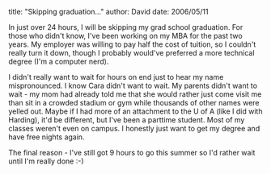 
title: "Skipping graduation..."
author: David
date: 2006/05/11

In just over 24 hours, I will be skipping my grad school graduation. For those who didn't know, I've been working on my MBA for the past two years. My employer was willing to pay half the cost of tuition, so I couldn't really turn it down, though I probably would've preferred a more technical degree (I'm a computer nerd).


I didn't really want to wait for hours on end just to hear my name mispronounced. I know Cara didn't want to wait. My parents didn't want to wait - my mom had already told me that she would rather just come visit me than sit in a crowded stadium or gym while thousands of other names were yelled out. Maybe if I had more of an attachment to the U of A (like I did with Harding), it'd be different, but I've been a parttime student. Most of my classes weren't even on campus. I honestly just want to get my degree and have free nights again.


The final reason - I've still got 9 hours to go this summer so I'd rather wait until I'm really done :-)
